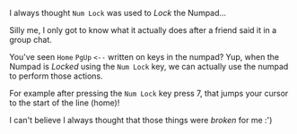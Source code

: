 I always thought `Num Lock` was used to *Lock* the Numpad... 

Silly me, I only got to know what it actually does after a friend said it in a group chat.

You've seen `Home` `PgUp` `<--` written on keys in the numpad? Yup, when the Numpad is *Locked* using the `Num Lock` key, we can actually use the numpad to perform those actions.

For example after pressing the `Num Lock` key press 7, that jumps your cursor to the start of the line (home)!

I can't believe I always thought that those things were *broken* for me :')
